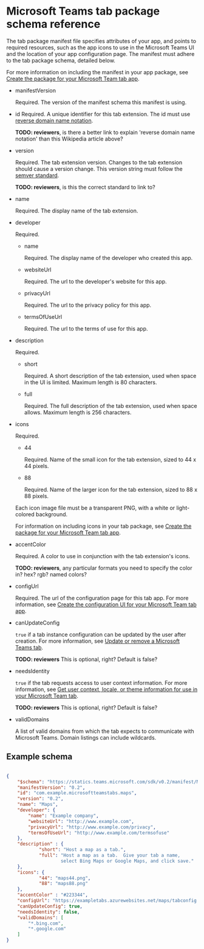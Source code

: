 ﻿# Microsoft Teams tab package schema reference

The tab package manifest file specifies attributes of your app, and points to required resources, such as the app icons to use in the Microsoft Teams UI and the location of your app configuration page. The manifest must adhere to the tab package schema, detailed below. 

For more information on including the manifest in your app package, see [Create the package for your Microsoft Team tab app](createtabpackage.md).

* manifestVersion
	
	Required. The version of the manifest schema this manifest is using.
	
* id
	Required. A unique identifier for this tab extension. The id must use [reverse domain name notation](https://en.wikipedia.org/wiki/Reverse_domain_name_notation).
	
	**TODO: reviewers**, is there a better link to explain 'reverse domain name notation' than this Wikipedia article above?

* version
	
	Required. The tab extension version. Changes to the tab extension should cause a version change. This version string must follow the [semver standard](http://semver.org/).
	
	**TODO: reviewers**, is this the correct standard to link to?
	
* name

	Required. The display name of the tab extension.

* developer

	Required. 
	* name
		
		Required. The display name of the developer who created this app.
	
	* websiteUrl
		
		Required. The url to the developer's website for this app.
		
	* privacyUrl
		
		Required. The url to the privacy policy for this app.
		
	* termsOfUseUrl
		
		Required. The url to the terms of use for this app.
		
* description
	
	Required. 
	
	* short
		
		Required. A short description of the tab extension, used when space in the UI is limited. Maximum length is 80 characters.
		
	* full
		
		Required. The full description of the tab extension, used when space allows. Maximum length is 256 characters.
		
* icons
	
	Required. 
	
	* 44
	
		Required. Name of the small icon for the tab extension, sized to 44 x 44 pixels. 
	* 88
	
		Required. Name of the larger icon for the tab extension, sized to 88 x 88 pixels.
	
	Each icon image file must be a transparent PNG, with a white or light-colored background.	
	
	For information on including icons in your tab package, see [Create the package for your Microsoft Team tab app](createtabpackage.md).
	
* accentColor
	
	Required. A color to use in conjunction with the tab extension's icons.

	**TODO: reviewers**, any particular formats you need to specify the color in? hex? rgb? named colors?

* configUrl

	Required. The url of the configuration page for this tab app. For more information, see [Create the configuration UI for your Microsoft Team tab app](createtabconfigui.md).

* canUpdateConfig

	`true` if a tab instance configuration can be updated by the user after creation. For more information, see [Update or remove a Microsoft Teams tab](updateremovetab.md).	

	**TODO: reviewers** This is optional, right? Default is false?

* needsIdentity

	`true` if the tab requests access to user context information. For more information, see [Get user context, locale, or theme information for use in your Microsoft Team tab](getusercontext.md). 

	**TODO: reviewers** This is optional, right? Default is false?

* validDomains

	A list of valid domains from which the tab expects to communicate with Microsoft Teams. Domain listings can include wildcards.

## Example schema

```JSON

{
    "$schema": "https://statics.teams.microsoft.com/sdk/v0.2/manifest/MicrosoftTeams.schema.json",
    "manifestVersion": "0.2",
    "id": "com.example.microsoftteamstabs.maps",
    "version": "0.2",
    "name": "Maps",
    "developer": {
        "name": "Example company",   
        "websiteUrl": "http://www.example.com",
        "privacyUrl": "http://www.example.com/privacy",
        "termsOfUseUrl": "http://www.example.com/termsofuse"
    },
    "description" : {
            "short": "Host a map as a tab.",
            "full": "Host a map as a tab.  Give your tab a name, 
					select Bing Maps or Google Maps, and click save."
    },
    "icons": {
            "44": "maps44.png",
            "88": "maps88.png"
    },
    "accentColor" : "#223344",
    "configUrl": "https://exampletabs.azurewebsites.net/maps/tabconfig.htm",
    "canUpdateConfig": true,
    "needsIdentity": false,
    "validDomains": [
        "*.bing.com",
        "*.google.com"
    ]
}
```